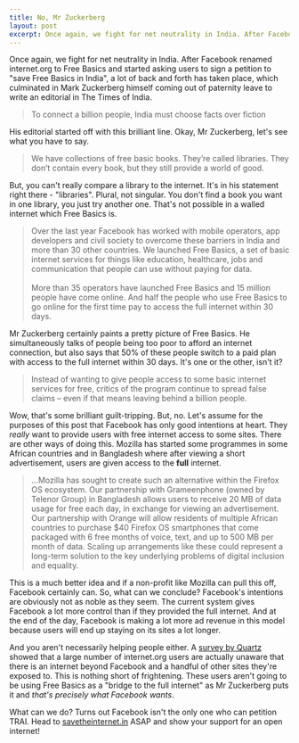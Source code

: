 ```yaml
---
title: No, Mr Zuckerberg
layout: post
excerpt: Once again, we fight for net neutrality in India. After Facebook renamed internet.org to Free Basics and started asking users to sign a petition to "save Free Basics in India", a lot of back and forth has taken place, which culminated in Mark Zuckerberg himself coming out of paternity leave to write an editorial in The Times of India.
---
```


Once again, we fight for net neutrality in India. After Facebook renamed internet.org to Free Basics and started asking users to sign a petition to "save Free Basics in India", a lot of back and forth has taken place, which culminated in Mark Zuckerberg himself coming out of paternity leave to write an editorial in The Times of India.

>To connect a billion people, India must choose facts over fiction

His editorial started off with this brilliant line. Okay, Mr Zuckerberg, let's see what you have to say.

>We have collections of free basic books. They’re called libraries. They don’t contain every book, but they still provide a world of good.

But, you can't really compare a library to the internet. It's in his statement right there - "libraries". Plural, not singular. You don't find a book you want in one library, you just try another one. That's not possible in a walled internet which Free Basics is.

>Over the last year Facebook has worked with mobile operators, app developers and civil society to overcome these barriers in India and more than 30 other countries. We launched Free Basics, a set of basic internet services for things like education, healthcare, jobs and communication that people can use without paying for data. <br><br>
More than 35 operators have launched Free Basics and 15 million people have come online. And half the people who use Free Basics to go online for the first time pay to access the full internet within 30 days.

Mr Zuckerberg certainly paints a pretty picture of Free Basics. He simultaneously talks of people being too poor to afford an internet connection, but also says that 50% of these people switch to a paid plan with access to the full internet within 30 days. It's one or the other, isn't it?

>Instead of wanting to give people access to some basic internet services for free, critics of the program continue to spread false claims – even if that means leaving behind a billion people.

Wow, that's some brilliant guilt-tripping. But, no. Let's assume for the purposes of this post that Facebook has only good intentions at heart. They *really* want to provide users with free internet access to some sites. There are other ways of doing this. Mozilla has started some programmes in some African countries and in Bangladesh where after viewing a short advertisement, users are given access to the **full** internet.

>...Mozilla has sought to create such an alternative within the Firefox OS ecosystem. Our partnership with Grameenphone (owned by Telenor Group) in Bangladesh allows users to receive 20 MB of data usage for free each day, in exchange for viewing an advertisement. Our partnership with Orange will allow residents of multiple African countries to purchase $40 Firefox OS smartphones that come packaged with 6 free months of voice, text, and up to 500 MB per month of data. Scaling up arrangements like these could represent a long-term solution to the key underlying problems of digital inclusion and equality.

This is a much better idea and if a non-profit like Mozilla can pull this off, Facebook certainly can. So, what can we conclude? Facebook's intentions are obviously not as noble as they seem. The current system gives Facebook a lot more control than if they provided the full internet. And at the end of the day, Facebook is making a lot more ad revenue in this model because users will end up staying on its sites a lot longer.

And you aren't necessarily helping people either. A [survey by Quartz](https://finance.yahoo.com/news/facebook-bigger-internet-205244316.html;_ylt=AwrTccxY.i5VeQ8AUMMnnIlQ;_ylu=X3oDMTEzbzJvNzI4BHNlYwNzcgRwb3MDNgRjb2xvA2dxMQR2dGlkA1lIUzAwMl8x) showed that a large number of internet.org users are actually unaware that there is an internet beyond Facebook and a handful of other sites they're exposed to. This is nothing short of frightening. These users aren't going to be using Free Basics as a "bridge to the full internet" as Mr Zuckerberg puts it and *that's precisely what Facebook wants*. 

What can we do? Turns out Facebook isn't the only one who can petition TRAI. Head to [savetheinternet.in](www.savetheinternet.in) ASAP and show your support for an open internet!
